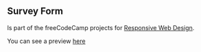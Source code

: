 Survey Form
---

Is part of the freeCodeCamp projects for [Responsive Web Design](https://www.freecodecamp.org/learn/responsive-web-design#responsive-web-design-projects).

You can see a preview [here](https://codepen.io/miguezaga/pen/vYJgeVo)
